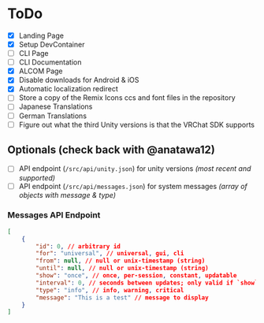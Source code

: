 # ToDo

- [X] Landing Page
- [X] Setup DevContainer
- [ ] CLI Page
- [ ] CLI Documentation
- [X] ALCOM Page
- [X] Disable downloads for Android & iOS
- [X] Automatic localization redirect
- [ ] Store a copy of the Remix Icons ccs and font files in the repository
- [ ] Japanese Translations
- [ ] German Translations
- [ ] Figure out what the third Unity versions is that the VRChat SDK supports

## Optionals (check back with @anatawa12)

- [ ] API endpoint (`/src/api/unity.json`) for unity versions *(most recent and supported)*
- [ ] API endpoint (`/src/api/messages.json`) for system messages *(array of objects with message & type)*

### Messages API Endpoint

```json
[
    {
        "id": 0, // arbitrary id
        "for": "universal", // universal, gui, cli
        "from": null, // null or unix-timestamp (string)
        "until": null, // null or unix-timestamp (string)
        "show": "once", // once, per-session, constant, updatable
        "interval": 0, // seconds between updates; only valid if `show` is `updatable`
        "type": "info", // info, warning, critical
        "message": "This is a test" // message to display
    }
]
```
